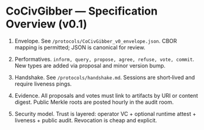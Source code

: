 <!-- status: stub; target: 150+ words -->
<!-- status: stub; target: 150+ words -->
<!-- status: stub; target: 150+ words -->
# CoCivGibber — Specification Overview (v0.1)

1) Envelope.  See `/protocols/CoCivGibber_v0_envelope.json`.  CBOR mapping is permitted; JSON is canonical for review.

2) Performatives.  `inform, query, propose, agree, refuse, vote, commit`.  New types are added via proposal and minor version bump.

3) Handshake.  See `/protocols/handshake.md`.  Sessions are short‑lived and require liveness pings.

4) Evidence.  All proposals and votes must link to artifacts by URI or content digest.  Public Merkle roots are posted hourly in the audit room.

5) Security model.  Trust is layered: operator VC + optional runtime attest + liveness + public audit.  Revocation is cheap and explicit.



